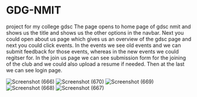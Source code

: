 # GDG-NMIT
project for my college gdsc 
The page opens to home page of gdsc nmit and shows us the title and shows us the other options in the navbar.
Next you could open about us page which gives us an overview of the gdsc page and next you could click events.
In the events we see old events and we can submit feedback for those events, whereas in the new events we could regitser for.
In the join us page we can see submission form for the joining of the club and we could also upload a resume if needed.
Then at the last we can see login page.

![Screenshot (666)](https://github.com/user-attachments/assets/5e93536e-18b3-4148-abb7-5d6284698d13)
![Screenshot (670)](https://github.com/user-attachments/assets/95d8053c-b60f-45c5-9de0-3678b128c3ff)
![Screenshot (669)](https://github.com/user-attachments/assets/134dc120-56ac-474d-9611-faa248032013)
![Screenshot (668)](https://github.com/user-attachments/assets/ff4e4752-3acb-45e7-97ef-ae77a46db089)
![Screenshot (667)](https://github.com/user-attachments/assets/3fa944b5-9178-41ba-8f11-622eaabb1ecf)
